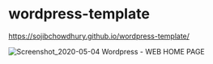 # wordpress-template
https://sojibchowdhury.github.io/wordpress-template/

![Screenshot_2020-05-04 Wordpress - WEB HOME PAGE](https://user-images.githubusercontent.com/64704778/80992898-0af22c00-8e5c-11ea-90b4-2787adee0a26.jpg)

